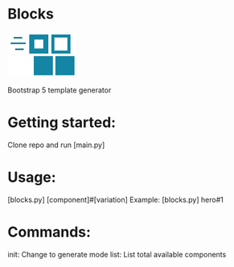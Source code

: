 # Blocks
![alt text](https://github.com/arieuu/Blocks/blob/master/blocks.png)      

Bootstrap 5 template generator

# Getting started:
Clone repo and run [main.py]

# Usage:
[blocks.py] [component]#[variation]
Example: [blocks.py] hero#1

# Commands:

init: Change to generate mode
list: List total available components
